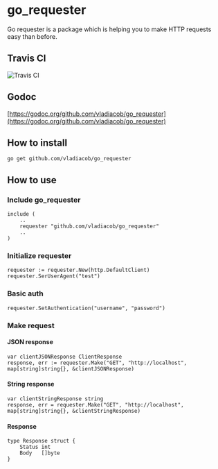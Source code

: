 # go_requester
Go requester is a package which is helping you to make HTTP requests easy than before.

## Travis CI
![Travis CI](https://travis-ci.org/vladiacob/go_requester.svg)

## Godoc
[https://godoc.org/github.com/vladiacob/go_requester](https://godoc.org/github.com/vladiacob/go_requester)

## How to install
```
go get github.com/vladiacob/go_requester
```

## How to use
### Include go_requester
```
include (
    ..
    requester "github.com/vladiacob/go_requester"
    ..
)
```

### Initialize requester
```
requester := requester.New(http.DefaultClient)
requester.SerUserAgent("test")
```

### Basic auth
```
requester.SetAuthentication("username", "password")
```

### Make request
#### JSON response
```
var clientJSONResponse ClientResponse
response, err := requester.Make("GET", "http://localhost", map[string]string{}, &clientJSONResponse)
```

#### String response
```
var clientStringResponse string
response, err = requester.Make("GET", "http://localhost", map[string]string{}, &clientStringResponse)
```

#### Response
```
type Response struct {
    Status int
    Body   []byte
}
```

